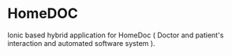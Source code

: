 # HomeDOC
Ionic based hybrid application for HomeDoc ( Doctor and patient's interaction and automated software system ).
